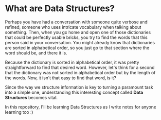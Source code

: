 # What are Data Structures?

Perhaps you have had a conversation with someone quite verbose and refined, someone who uses intricate vocabulary when talking about something. Then, when you go home and open one of those dictionaries that could be perfectly usable bricks, you try to find the words that this person said in your conversation. You might already know that dictionaries are sorted in alphabetical order, so you just go to that section where the word should be, and there it is.

Because the dictionary is sorted in alphabetical order, it was pretty straightforward to find that desired word. However, let's think for a second that the dictionary was not sorted in alphabetical order but by the length of the words. Now, it isn't that easy to find that word, is it?

Since the way we structure information is key to turning a paramount task into a simple one, understanding this interesting concept called **Data Structures** becomes vital.

In this repository, I'll be learning Data Structures as I write notes for anyone learning too :)
